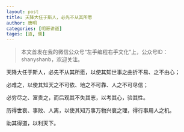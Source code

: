 ```yaml
---
layout: post
title: 天降大任于斯人，必先不从其所愿
author: 唐明
categories: [明哥讲道]
tages: [道, 儒]
---
```

>本文首发在我的微信公众号“左手编程右手文化”上，公众号ID：shanyshanb，欢迎关注。

天降大任于斯人，必先不从其所愿，以使其知世事之曲折不易、之不由心；

必难之，以使其知天之不可依、地之不可靠、人之不可尽信；

必穷尽之、富贵之，而后观其不失其志，以考其心，验其性。

历得世衰、事败、人离，以使其知万事万物兴衰之理，得行事用人之机。

助其得道，以利天下。
